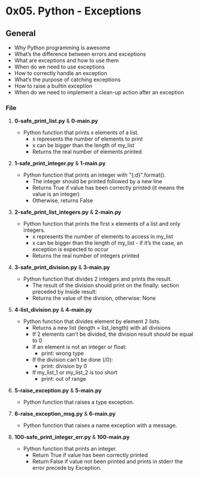 # 0x05. Python - Exceptions

## General
   - Why Python programming is awesome
   - What’s the difference between errors and exceptions
   - What are exceptions and how to use them
   - When do we need to use exceptions
   - How to correctly handle an exception
   - What’s the purpose of catching exceptions
   - How to raise a builtin exception
   - When do we need to implement a clean-up action after an exception

### File
1. **0-safe_print_list.py** & **0-main.py**
   - Python function that prints x elements of a list.
     - x represents the number of elements to print
     - x can be bigger than the length of my_list
     - Returns the real number of elements printed

2. **1-safe_print_integer.py** & **1-main.py**
   - Python function that prints an integer with "{:d}".format().
     - The integer should be printed followed by a new line
     - Returns True if value has been correctly printed (it means the value is an integer)
     - Otherwise, returns False

3. **2-safe_print_list_integers.py** & **2-main.py**
   - Python function that prints the first x elements of a list and only integers.
     - x represents the number of elements to access in my_list
     - x can be bigger than the length of my_list - if it’s the case, an exception is expected to occur
     - Returns the real number of integers printed

4. **3-safe_print_division.py** & **3-main.py**
   - Python function that divides 2 integers and prints the result.
     - The result of the division should print on the finally: section preceded by Inside result:
     - Returns the value of the division, otherwise: None

5. **4-list_division.py** & **4-main.py**
   - Python function that divides element by element 2 lists.
     - Returns a new list (length = list_length) with all divisions
     - If 2 elements can’t be divided, the division result should be equal to 0
     - If an element is not an integer or float:
       - print: wrong type
     - If the division can’t be done (/0):
       - print: division by 0
     - If my_list_1 or my_list_2 is too short
       - print: out of range

6. **5-raise_exception.py** & **5-main.py**
   - Python function that raises a type exception.

7. **6-raise_exception_msg.py** & **6-main.py**
   - Python function that raises a name exception with a message.

8. **100-safe_print_integer_err.py** & **100-main.py**
   - Python function that prints an integer.
     - Return True if value has been correctly printed
     - Return False if value not been printed and prints in stderr the error precede by Exception.

